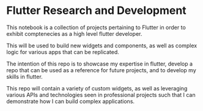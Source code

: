 # Flutter Research and Development

This notebook is a collection of projects pertaining to Flutter in order to exhibit comptenecies as a high level flutter developer.

This will be used to build new widgets and components, as well as complex logic for various apps that can be replicated. 

The intention of this repo is to showcase my expertise in flutter, develop a repo that can be used as a reference for future projects, and to develop my skills in flutter.

This repo will contain a variety of custom widgets, as well as leveraging various APIs and technologies seen in professional projects such that I can demonstrate how I can build complex applications. 
